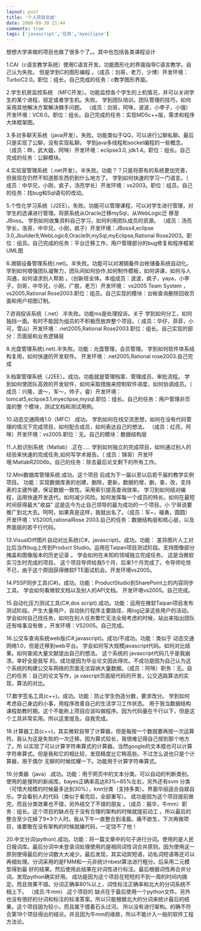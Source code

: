 ```yaml
---
layout: post
title: '个人项目总结'
date: 2008-09-30 21:44
comments: true
tags: ['javascript','任务','myeclipse']
---
```


想想大学来做的项目也做了很多个了。。其中也包括各类课程设计

1.CAI（c语言教学系统）使用C语言开发。功能图形化的界面指导C语言教学。自己认为失败。  但是学到C的图形编程
。（成员：剑哥，老万，少博）开发环境：TurboC2.0。职位：组长。自己完成的任务：c教学图形界面。

2.学生机房监控系统 （MFC开发）。功能监控各个学生的上机情况，并可以关闭学生的某个进程，锁定或者学生机。失败。
学到团队培训，团队管理的技巧，如何采用其他解决方案解决棘手问题。
（成员：剑哥，阿咪，波波，小李子，小强）开发环境：VC6.0。职位：组长。自己完成的任务：实现MD5c++版，需求和程序大体框架图。

3.多对多聊天系统（java开发）。失败。功能类似于QQ，可以进行公聊私聊。最后只是实现了公聊，没有实现私聊。
学到java多线程和socket编程的一些概念。  （成员：晔，武大姐，阿咪）开发环境：eclipse3.0,
jdk1.4。职位：组长。自己完成的任务：公聊模块。

4.实验室管理系统（.net开发）。半失败。功能？？只是将原有的系统更加完善，但我现在仍然不知道那东西扔到什么地方了。  学到如何快速的学习一门语言。（
成员：中华兄，小刚，疯子，汤亮学长）开发环境：vs2003。职位：组员。自己的任务：找bug和Sql语句的改动。

5.个性化学习系统（J2EE）。失败。功能可以管理课程，可以对学生进行管理，对学生的选课进行管理。将原系统从Oracle迁移mySql，从WebLogic迁
移至JBoss。  学到如何收集资料自己学习，如何利用团队成员的资源。  （成员：汤亮学长，浩哥，中华兄，小刚，疯子）开发环境：JBoss4,eclipse
3.0,Jbuilder9,WebLogic8,Oracle9i,mySql,myEclipse,Rational
Rose2003。职位：组员。自己完成的任务：平台迁移工作，用户管理部分的bug修复和程序框架UML图

6.湘钢设备管理系统(.net)。半失败。功能可以对湘钢备件台帐储备系统自动化。
学到如何增强团队凝聚力，团队间如何协作,如何制作模板，如何讲课，如何与人沟通，如何请求别人帮助
。（创新班全体。本组成员：波波，疯子，yaya，小李子，剑哥，中华兄，小刚，广胜，老万）开发环境：  vs2005 Team System
，vs2005,Rational Rose2003.职位：组员。自己实现的模块：台帐查询删除回收页面和用户视图订制。

7.咨询投诉系统（.net）.半失败。功能ms是处理投诉。关于  学到如何分工，如何独挡一面。有时不能因为组员的不积极而放弃整个项目。（
成员：华仔，菲菲，小可，雪山）开发环境：.net2005,Rational Rose2003.职位：组长。自己实现的部分：页面层和业务逻辑层

8.光盘管理系统(.net).半失败。功能：光盘管理，会员管理。  学到如何软件体系结构复用，如何快速的开发软件。
开发环境：.net2005,Rational rose2003.自己完成

9.档案管理系统（J2EE）。成功。功能就是管理档案、管理成员、审批流程。  学到如何使团队高效的开发软件，如何采取措施来控制软件进度，如何协调成员。（  
成员：兴隆，波～，军～，帅子，睿）开发环境：tomcat5,eclipse3.1,myeclipse,mysql.职位：组长。自己的任务：用户管理非页面的整
个模块，测试文档和测试用例。

10.动态交通网络1.0（MFC）.成功。  学到如何在线交流思想，如何在没有代码管理的情况下完成项目，如何配合成员，如何表达自己的想法。
（成员：红亮，阿咪）开发环境：vs2005.职位：无。自己的模块：数据结构层

11.人脸识别系统（Matlab）.正在.....  学到如何独立的完成项目，如何通过别人的经验来快速的完成任务,如何写学术报告。（
成员：锦哥）开发环境:MatlabR2006b。自己的任务：除去最后论文剩下的所有工作。

12.Mini数据库管理系统.成功。这个项目  后成为下一届以至以后若干届的教学实例项目。
功能：实现数据库表的创建，删除，更新，数据的增，删，查，改，支持表的主键外键，保证数据一致性。采用索引提高查询效率。
学习到如何结对编程，运用快速开发迭代。如何减少风险。如何发挥每一个成员的特长。如何在最短时间获得最大"收益"  这是迄今为止自己领导的最为成功的一个项目。小
宁哥说要推广到北大去。呵呵，如果真是这样，我就出名了。（成员：军~，福勇，圆圆）开发环境：VS2005,rationalRose
2003.自己的任务：数据结构层和核心层，以及界面层的若干行代码。

13.VisualDiff图片自动对比系统(C#，javascript)。成功。功能：  差异图片人工对比后当作bug上传到Product
Studio。运用在Taipan项目测试阶段。支持图像部分掩盖和图像版本的历史记录  。  学会如何在未知的领域独立完成任务。
这是当微软实习生时完成的项目。  这个项目导师给我5个月，后来1个月完成了。令导师吃惊不已，由于这个原因获得微软FTE面试机会。开发环境vs2005。

14.PSSP同步工具(C#)。成功。功能：ProductStudio到SharePoint上的内容同步工具。  学会如何看微软文档以及别人的API文档。
开发环境vs2005。自己完成。

15.自动化压力测试工具(C#,dos
script).成功。功能：运用在微软Taipan项目发布测试阶段。产生大量用户，自动执行程序主要路径，用log记录这些用户的活动。
学会如何自己找任务，如何在别人任务繁忙无法全局考虑的时候，站出来指出团队还有啥事没有做  。开发环境：VS2005。自己完成。

16.公交车查询系统web版(C#,javascript)。成功/不成功。功能：类似于  动态交通网络1.0，但是迁移到web平台。
学会如何写大规模javascript代码。如何对比结果。如何查阅大量文献提出自己的想法。  这个系统的  javascript代码几乎是我崩溃。幸好全是我写
的。成功是因为毕业论文因此得优。不成功是因为自己认为这个系统的构建公交车网络的页面无法容纳大量数据。（成员：阿咪）职务：无。自己的任务：自己的论文写作，ja
vascript页面层代码的开发，公交选路算法的实现，算法的对比。

17.数字签名工具(c++)。成功。功能：防止学生伪造分数，要求改分。  学到如何考虑自己身边的小事，用程序改善自己的生活学习工作状态。
用于我当数据结构课程助教时期。这个不能称上项目应该叫做程序。因为代码量在千行以下，但是这个工具非常实用。所以这里提及。自我完成。

18.计算器工具(c++)，其实微软自带了计算器，但是每按一个数就要再按一次运算符。我认为这是失败的一次迁移。因为算式较长，我很难记得自己按到那个地方了。所
以实现了可以计算字符串算式的计算器。当然google的文本框也可以计算字符串算式。但是我和它的相比较，发现精度比它稍高些。不过怎么说也只是个计算器，用于偶尔
无聊的时候炫耀一下。功能用于计算字符串算式。

19.分类器（java）.成功。功能：用于网页中的文本分类。可以自动的判断类别。使用的是搜狗的新闻库。bayes正确率高达83%~85%左右，另外还有svm
分类（可惜大规模的时候最多达到30%），knn分类（支持多类）。界面华丽适合自娱自乐。学会看别人的代码（类似于看完后，全部重写）。
成功是因为这个项目提前做完，而且分类效果也不错，另外结交了不错的朋友  。（成员：振华，牛mm）职务：组长。这个项目的缺点在于没有合理的架构的时候就提前动工
。所以最后的整合至少花掉了9*3个人时。我从下午一直整合到凌晨。痛不欲生，下次再做项目，谁要敢在没有架构的时候就编代码，一定饶不了他！

20.中文分词(python).成功。功能：将一篇文章中的句子进行分词。使用的是人民日报词库。最后分词中未登录词处理使用的是相同词性词合并原则。因为使用这一
原则使得最后的分词数大大减少。最后发现，其实动宾短语，动名词短语等还可以再细处理。分词采用的是FMM和一元非统计nbest算法进行粗分。后采用二元模型得到最
好的结果。然后使用此结果在对词性进行标注。最后根据词性再合并分词。发现python确实好用。
成功是因为这个项目在短短的不到一周的时间内搞定。而且效果不错。分词正确率80%以上，词性标注正确率和北大的分词系统不相上下。  （成员:牛mm）.这个项目的
缺点在于最后使用一个python文件。另外也没有很好的分词和标注的标准答案。所以只能根据北大的分词来统计最后的结果。这个项目因为较小，而且属于摸着石头过河。
所以没有进行架构。的确不符合第19个项目得出的结论。并且因为牛mm的缘故，所以不能计入一般的软件工程方法论。

